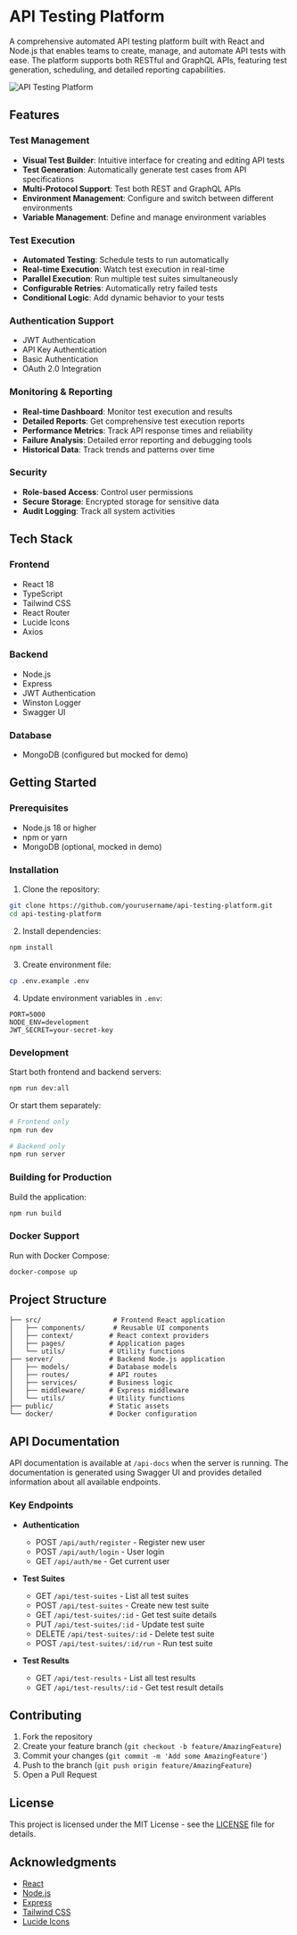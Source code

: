 # API Testing Platform

A comprehensive automated API testing platform built with React and Node.js that enables teams to create, manage, and automate API tests with ease. The platform supports both RESTful and GraphQL APIs, featuring test generation, scheduling, and detailed reporting capabilities.

![API Testing Platform](https://images.unsplash.com/photo-1517694712202-14dd9538aa97?auto=format&fit=crop&q=80&w=2000)

## Features

### Test Management
- **Visual Test Builder**: Intuitive interface for creating and editing API tests
- **Test Generation**: Automatically generate test cases from API specifications
- **Multi-Protocol Support**: Test both REST and GraphQL APIs
- **Environment Management**: Configure and switch between different environments
- **Variable Management**: Define and manage environment variables

### Test Execution
- **Automated Testing**: Schedule tests to run automatically
- **Real-time Execution**: Watch test execution in real-time
- **Parallel Execution**: Run multiple test suites simultaneously
- **Configurable Retries**: Automatically retry failed tests
- **Conditional Logic**: Add dynamic behavior to your tests

### Authentication Support
- JWT Authentication
- API Key Authentication
- Basic Authentication
- OAuth 2.0 Integration

### Monitoring & Reporting
- **Real-time Dashboard**: Monitor test execution and results
- **Detailed Reports**: Get comprehensive test execution reports
- **Performance Metrics**: Track API response times and reliability
- **Failure Analysis**: Detailed error reporting and debugging tools
- **Historical Data**: Track trends and patterns over time

### Security
- **Role-based Access**: Control user permissions
- **Secure Storage**: Encrypted storage for sensitive data
- **Audit Logging**: Track all system activities

## Tech Stack

### Frontend
- React 18
- TypeScript
- Tailwind CSS
- React Router
- Lucide Icons
- Axios

### Backend
- Node.js
- Express
- JWT Authentication
- Winston Logger
- Swagger UI

### Database
- MongoDB (configured but mocked for demo)

## Getting Started

### Prerequisites
- Node.js 18 or higher
- npm or yarn
- MongoDB (optional, mocked in demo)

### Installation

1. Clone the repository:
```bash
git clone https://github.com/yourusername/api-testing-platform.git
cd api-testing-platform
```

2. Install dependencies:
```bash
npm install
```

3. Create environment file:
```bash
cp .env.example .env
```

4. Update environment variables in `.env`:
```env
PORT=5000
NODE_ENV=development
JWT_SECRET=your-secret-key
```

### Development

Start both frontend and backend servers:
```bash
npm run dev:all
```

Or start them separately:
```bash
# Frontend only
npm run dev

# Backend only
npm run server
```

### Building for Production

Build the application:
```bash
npm run build
```

### Docker Support

Run with Docker Compose:
```bash
docker-compose up
```

## Project Structure

```
├── src/                  # Frontend React application
│   ├── components/       # Reusable UI components
│   ├── context/         # React context providers
│   ├── pages/           # Application pages
│   └── utils/           # Utility functions
├── server/              # Backend Node.js application
│   ├── models/          # Database models
│   ├── routes/          # API routes
│   ├── services/        # Business logic
│   ├── middleware/      # Express middleware
│   └── utils/           # Utility functions
├── public/              # Static assets
└── docker/              # Docker configuration
```

## API Documentation

API documentation is available at `/api-docs` when the server is running. The documentation is generated using Swagger UI and provides detailed information about all available endpoints.

### Key Endpoints

- **Authentication**
  - POST `/api/auth/register` - Register new user
  - POST `/api/auth/login` - User login
  - GET `/api/auth/me` - Get current user

- **Test Suites**
  - GET `/api/test-suites` - List all test suites
  - POST `/api/test-suites` - Create new test suite
  - GET `/api/test-suites/:id` - Get test suite details
  - PUT `/api/test-suites/:id` - Update test suite
  - DELETE `/api/test-suites/:id` - Delete test suite
  - POST `/api/test-suites/:id/run` - Run test suite

- **Test Results**
  - GET `/api/test-results` - List all test results
  - GET `/api/test-results/:id` - Get test result details

## Contributing

1. Fork the repository
2. Create your feature branch (`git checkout -b feature/AmazingFeature`)
3. Commit your changes (`git commit -m 'Add some AmazingFeature'`)
4. Push to the branch (`git push origin feature/AmazingFeature`)
5. Open a Pull Request

## License

This project is licensed under the MIT License - see the [LICENSE](LICENSE) file for details.

## Acknowledgments

- [React](https://reactjs.org/)
- [Node.js](https://nodejs.org/)
- [Express](https://expressjs.com/)
- [Tailwind CSS](https://tailwindcss.com/)
- [Lucide Icons](https://lucide.dev/)
